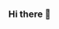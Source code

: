 ### Hi there 👋

<!--
**erlorenzo/erlorenzo** is a ✨ _special_ ✨ repository because its `README.md` (this file) appears on your GitHub profile.

Here are some ideas to get you started:

- 🔭 I’m currently working on ...114 Seaside Market Roxas Boulevard Baclaran Paranaque City MetroManila Phillipines
- 🌱 I’m currently learning ...API docs
- 👯 I’m looking to collaborate on ...webhooks
- 🤔 I’m looking for help with ...gifthub.com
- 💬 Ask me about ...my profile
- 📫 How to reach me: ...+639168574492
- 😄 Pronouns: ... eric18275@gmail.com
- ⚡ Fun fact: ...hahaha
-->
